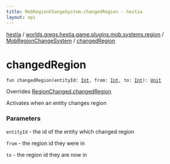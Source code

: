 ```yaml
---
title: MobRegionChangeSystem.changedRegion - hestia
layout: api
---
```


<div class='api-docs-breadcrumbs'><a href="../../index.html">hestia</a> / <a href="../index.html">worlds.gregs.hestia.game.plugins.mob.systems.region</a> / <a href="index.html">MobRegionChangeSystem</a> / <a href="./changed-region.html">changedRegion</a></div>

# changedRegion

<div class="signature"><code><span class="keyword">fun </span><span class="identifier">changedRegion</span><span class="symbol">(</span><span class="parameterName" id="worlds.gregs.hestia.game.plugins.mob.systems.region.MobRegionChangeSystem$changedRegion(kotlin.Int, kotlin.Int, kotlin.Int)/entityId">entityId</span><span class="symbol">:</span>&nbsp;<a href="https://kotlinlang.org/api/latest/jvm/stdlib/kotlin/-int/index.html"><span class="identifier">Int</span></a><span class="symbol">, </span><span class="parameterName" id="worlds.gregs.hestia.game.plugins.mob.systems.region.MobRegionChangeSystem$changedRegion(kotlin.Int, kotlin.Int, kotlin.Int)/from">from</span><span class="symbol">:</span>&nbsp;<a href="https://kotlinlang.org/api/latest/jvm/stdlib/kotlin/-int/index.html"><span class="identifier">Int</span></a><span class="symbol">, </span><span class="parameterName" id="worlds.gregs.hestia.game.plugins.mob.systems.region.MobRegionChangeSystem$changedRegion(kotlin.Int, kotlin.Int, kotlin.Int)/to">to</span><span class="symbol">:</span>&nbsp;<a href="https://kotlinlang.org/api/latest/jvm/stdlib/kotlin/-int/index.html"><span class="identifier">Int</span></a><span class="symbol">)</span><span class="symbol">: </span><a href="https://kotlinlang.org/api/latest/jvm/stdlib/kotlin/-unit/index.html"><span class="identifier">Unit</span></a></code></div>

Overrides <a href="../../worlds.gregs.hestia.game.api.movement/-region-changed/changed-region.html">RegionChanged.changedRegion</a>

Activates when an entity changes region

### Parameters

<code>entityId</code> - the id of the entity which changed region

<code>from</code> - the region id they were in

<code>to</code> - the region id they are now in